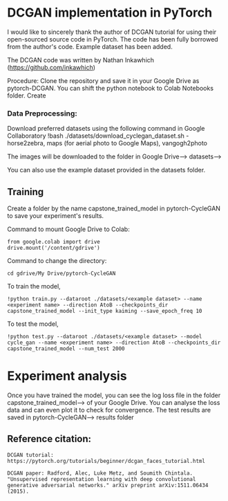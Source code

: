 # DCGAN implementation in PyTorch

I would like to sincerely thank the author of DCGAN tutorial for using their open-sourced source code in PyTorch. The code has been fully borrowed from the author's code. Example dataset has been added. 

The DCGAN code was written by Nathan Inkawhich (https://github.com/inkawhich)


Procedure:
 Clone the repository and save it in your Google Drive as pytorch-DCGAN. You can shift the python notebook to Colab Notebooks folder. Create  
 
### Data Preprocessing: 
Download preferred datasets using the following command in Google Collaboratory
!bash ./datasets/download_cyclegan_dataset.sh <dataset name>
  <dataset name>- horse2zebra, maps (for aerial photo to Google Maps), vangogh2photo
    
The images will be downloaded to the folder in Google Drive--> datasets--> <dataset name>
  
 You can also use the example dataset provided in the datasets folder.

## Training 
Create a folder by the name capstone_trained_model in pytorch-CycleGAN to save your experiment's results.


Command to mount Google Drive to Colab:
```
from google.colab import drive 
drive.mount('/content/gdrive')
```

Command to change the directory:
```
cd gdrive/My Drive/pytorch-CycleGAN
```

To train the model, 
```
!python train.py --dataroot ./datasets/<example dataset> --name <experiment name> --direction AtoB --checkpoints_dir capstone_trained_model --init_type kaiming --save_epoch_freq 10
```
To test the model, 
```
!python test.py --dataroot ./datasets/<example dataset> --model cycle_gan --name <experiment name> --direction AtoB --checkpoints_dir capstone_trained_model --num_test 2000  
```

# Experiment analysis 

Once you have trained the model, you can see the log loss file in the folder capstone_trained_model--> <experiment name> of your Google Drive. You can analyse the loss data and can even plot it to check for convergence. The test results are saved in pytorch-CycleGAN--> results folder
  
  
  ## Reference citation: 
```
DCGAN tutorial: https://pytorch.org/tutorials/beginner/dcgan_faces_tutorial.html
```
```
DCGAN paper: Radford, Alec, Luke Metz, and Soumith Chintala. "Unsupervised representation learning with deep convolutional generative adversarial networks." arXiv preprint arXiv:1511.06434 (2015).
```
